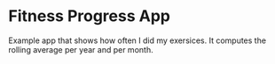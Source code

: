 # Fitness Progress App

Example app that shows how often I did my exersices. It computes the rolling average per year and per month. 
